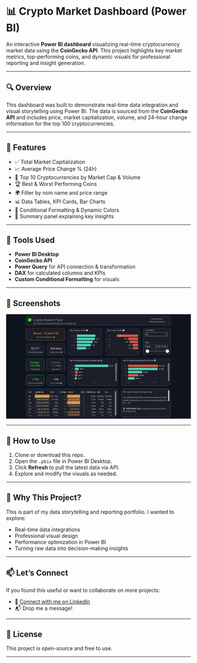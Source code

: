 # 📊 Crypto Market Dashboard (Power BI)

An interactive **Power BI dashboard** visualizing real-time cryptocurrency market data using the **CoinGecko API**. This project highlights key market metrics, top-performing coins, and dynamic visuals for professional reporting and insight generation.

---

## 🔍 Overview

This dashboard was built to demonstrate real-time data integration and visual storytelling using Power BI. The data is sourced from the **CoinGecko API** and includes price, market capitalization, volume, and 24-hour change information for the top 100 cryptocurrencies.

---

## 🚀 Features

- ✅ Total Market Capitalization
- 📈 Average Price Change % (24h)
- 💸 Top 10 Cryptocurrencies by Market Cap & Volume
- 🏆 Best & Worst Performing Coins
- 🌍 Filter by noin name and price range
- 📊 Data Tables, KPI Cards, Bar Charts
- 🎨 Conditional Formatting & Dynamic Colors
- 🧠 Summary panel explaining key insights

---

## 📌 Tools Used

- **Power BI Desktop**
- **CoinGecko API**
- **Power Query** for API connection & transformation
- **DAX** for calculated columns and KPIs
- **Custom Conditional Formatting** for visuals

---

## 📸 Screenshots

![Dashboard Screenshot 1](images/crypto-currency-dashboard.png) 



---

## 📁 How to Use

1. Clone or download this repo.
2. Open the `.pbix` file in Power BI Desktop.
3. Click **Refresh** to pull the latest data via API.
4. Explore and modify the visuals as needed.

---

## 🧠 Why This Project?

This is part of my data storytelling and reporting portfolio. I wanted to explore:
- Real-time data integrations
- Professional visual design
- Performance optimization in Power BI
- Turning raw data into decision-making insights

---

## 📫 Let’s Connect

If you found this useful or want to collaborate on more projects:
- 💼 [Connect with me on LinkedIn](https://www.linkedin.com/in/mzukisi-soci/)
- 📬 Drop me a message!

---

## 📜 License

This project is open-source and free to use.

---


